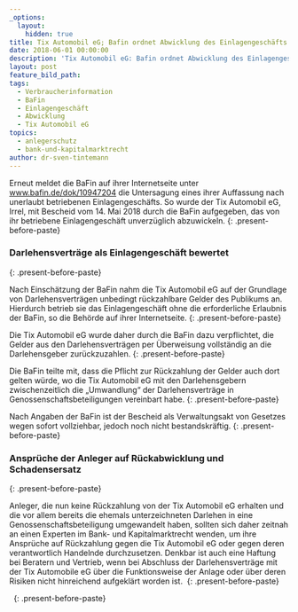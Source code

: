```yaml
---
_options:
  layout:
    hidden: true
title: Tix Automobil eG; Bafin ordnet Abwicklung des Einlagengeschäfts an
date: 2018-06-01 00:00:00
description: 'Tix Automobil eG: Bafin ordnet Abwicklung des Einlagengeschäfts an'
layout: post
feature_bild_path:
tags:
  - Verbraucherinformation
  - BaFin
  - Einlagengeschäft
  - Abwicklung
  - Tix Automobil eG
topics:
  - anlegerschutz
  - bank-und-kapitalmarktrecht
author: dr-sven-tintemann
---
```


Erneut meldet die BaFin auf ihrer Internetseite unter www.bafin.de/dok/10947204 die Untersagung eines ihrer Auffassung nach unerlaubt betriebenen Einlagengeschäfts. So wurde der Tix Automobil eG, Irrel, mit Bescheid vom 14. Mai 2018 durch die BaFin aufgegeben, das von ihr betriebene Einlagengeschäft unverzüglich abzuwickeln.
{: .present-before-paste}

### Darlehensverträge als Einlagengeschäft bewertet
{: .present-before-paste}

Nach Einschätzung der BaFin nahm die Tix Automobil eG auf der Grundlage von Darlehensverträgen unbedingt rückzahlbare Gelder des Publikums an. Hierdurch betrieb sie das Einlagengeschäft ohne die erforderliche Erlaubnis der BaFin, so die Behörde auf ihrer Internetseite.
{: .present-before-paste}

Die Tix Automobil eG wurde daher durch die BaFin dazu verpflichtet, die Gelder aus den Darlehensverträgen per Überweisung vollständig an die Darlehensgeber zurückzuzahlen.
{: .present-before-paste}

Die BaFin teilte mit, dass die Pflicht zur Rückzahlung der Gelder auch dort gelten würde, wo die Tix Automobil eG mit den Darlehensgebern zwischenzeitlich die „Umwandlung“ der Darlehensverträge in Genossenschaftsbeteiligungen vereinbart habe.
{: .present-before-paste}

Nach Angaben der BaFin ist der Bescheid als Verwaltungsakt von Gesetzes wegen sofort vollziehbar, jedoch noch nicht bestandskräftig.
{: .present-before-paste}

### Ansprüche der Anleger auf Rückabwicklung und Schadensersatz
{: .present-before-paste}

Anleger, die nun keine Rückzahlung von der Tix Automobil eG erhalten und die vor allem bereits die ehemals unterzeichneten Darlehen in eine Genossenschaftsbeteiligung umgewandelt haben, sollten sich daher zeitnah an einen Experten im Bank- und Kapitalmarktrecht wenden, um ihre Ansprüche auf Rückzahlung gegen die Tix Automobil eG oder gegen deren verantwortlich Handelnde durchzusetzen. Denkbar ist auch eine Haftung bei Beratern und Vertrieb, wenn bei Abschluss der Darlehensverträge mit der Tix Automobile eG über die Funktionsweise der Anlage oder über deren Risiken nicht hinreichend aufgeklärt worden ist. 
{: .present-before-paste}

 
{: .present-before-paste}